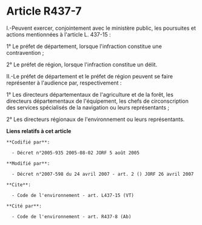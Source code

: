 # Article R437-7

I.-Peuvent exercer, conjointement avec le ministère public, les poursuites et actions mentionnées à l'article L. 437-15 : 

1° Le préfet de département, lorsque l'infraction constitue une contravention ; 

2° Le préfet de région, lorsque l'infraction constitue un délit. 

II.-Le préfet de département et le préfet de région peuvent se faire représenter à l'audience par, respectivement : 

1° Les directeurs départementaux de l'agriculture et de la forêt, les directeurs départementaux de l'équipement, les chefs de
circonscription des services spécialisés de la navigation ou leurs représentants ; 

2° Les directeurs régionaux de l'environnement ou leurs représentants.

**Liens relatifs à cet article**

	**Codifié par**:

	  - Décret n°2005-935 2005-08-02 JORF 5 août 2005

	**Modifié par**:

	  - Décret n°2007-598 du 24 avril 2007 - art. 2 () JORF 26 avril 2007

	**Cite**:

	  - Code de l'environnement - art. L437-15 (VT)

	**Cité par**:

	  - Code de l'environnement - art. R437-8 (Ab)
